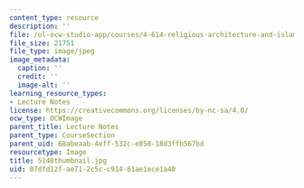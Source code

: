 ```yaml
---
content_type: resource
description: ''
file: /ol-ocw-studio-app/courses/4-614-religious-architecture-and-islamic-cultures-fall-2002/07dfd12fae712c5cc91461ae1ece1a40_5140thumbnail.jpg
file_size: 21751
file_type: image/jpeg
image_metadata:
  caption: ''
  credit: ''
  image-alt: ''
learning_resource_types:
- Lecture Notes
license: https://creativecommons.org/licenses/by-nc-sa/4.0/
ocw_type: OCWImage
parent_title: Lecture Notes
parent_type: CourseSection
parent_uid: 68abeaab-4eff-532c-e858-18d3ffb567bd
resourcetype: Image
title: 5140thumbnail.jpg
uid: 07dfd12f-ae71-2c5c-c914-61ae1ece1a40
---
```

